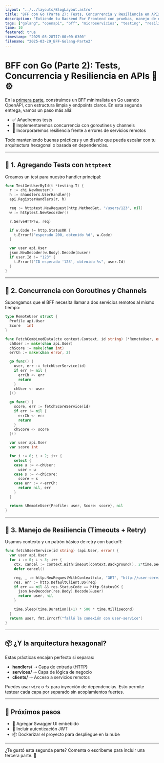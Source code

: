 ```yaml
---
layout: "../../layouts/BlogLayout.astro"
title: "BFF con Go (Parte 2): Tests, Concurrencia y Resiliencia en APIs"
description: "Extiende tu Backend For Frontend con pruebas, manejo de errores y uso de goroutines para llamadas concurrentes."
tags: ["golang", "openapi", "bff", "microservicios", "testing", "resiliencia"]
time: 10
featured: true
timestamp: "2025-03-28T17:00:00-0300"
filename: "2025-03-29_BFF-Golang-Parte2"
---
```


# BFF con Go (Parte 2): Tests, Concurrencia y Resiliencia en APIs 🧪⚙️

En la [primera parte](./2025-03-28_BFF-Golang-OpenAPI), construimos un BFF minimalista en Go usando OpenAPI, con estructura limpia y endpoints claros. En esta segunda entrega, vamos un paso más allá:

- ✅ Añadiremos tests
- 🔁 Implementaremos concurrencia con goroutines y channels
- 🧱 Incorporaremos resiliencia frente a errores de servicios remotos

Todo manteniendo buenas prácticas y un diseño que pueda escalar con tu arquitectura hexagonal o basada en dependencias.

---

## 🧪 1. Agregando Tests con `httptest`

Creamos un test para nuestro handler principal:

```go
func TestGetUserById(t *testing.T) {
  r := chi.NewRouter()
  h := &handlers.UserHandler{}
  api.RegisterHandlers(r, h)

  req := httptest.NewRequest(http.MethodGet, "/users/123", nil)
  w := httptest.NewRecorder()

  r.ServeHTTP(w, req)

  if w.Code != http.StatusOK {
    t.Errorf("esperado 200, obtenido %d", w.Code)
  }

  var user api.User
  json.NewDecoder(w.Body).Decode(&user)
  if user.Id != "123" {
    t.Errorf("ID esperado '123', obtenido %s", user.Id)
  }
}
```

---

## 🔁 2. Concurrencia con Goroutines y Channels

Supongamos que el BFF necesita llamar a dos servicios remotos al mismo tiempo:

```go
type RemoteUser struct {
  Profile api.User
  Score   int
}

func FetchCombinedData(ctx context.Context, id string) (*RemoteUser, error) {
  chUser := make(chan api.User)
  chScore := make(chan int)
  errCh := make(chan error, 2)

  go func() {
    user, err := fetchUserService(id)
    if err != nil {
      errCh <- err
      return
    }
    chUser <- user
  }()

  go func() {
    score, err := fetchScoreService(id)
    if err != nil {
      errCh <- err
      return
    }
    chScore <- score
  }()

  var user api.User
  var score int

  for i := 0; i < 2; i++ {
    select {
    case u := <-chUser:
      user = u
    case s := <-chScore:
      score = s
    case err := <-errCh:
      return nil, err
    }
  }

  return &RemoteUser{Profile: user, Score: score}, nil
}
```

---

## 🧱 3. Manejo de Resiliencia (Timeouts + Retry)

Usamos contexto y un patrón básico de retry con backoff:

```go
func fetchUserService(id string) (api.User, error) {
  var user api.User
  for i := 0; i < 3; i++ {
    ctx, cancel := context.WithTimeout(context.Background(), 2*time.Second)
    defer cancel()

    req, _ := http.NewRequestWithContext(ctx, "GET", "http://user-service/users/"+id, nil)
    res, err := http.DefaultClient.Do(req)
    if err == nil && res.StatusCode == http.StatusOK {
      json.NewDecoder(res.Body).Decode(&user)
      return user, nil
    }

    time.Sleep(time.Duration(i+1) * 500 * time.Millisecond)
  }
  return user, fmt.Errorf("falló la conexión con user-service")
}
```

---

## 📦 ¿Y la arquitectura hexagonal?

Estas prácticas encajan perfecto si separas:

- **handlers/** ➝ Capa de entrada (HTTP)
- **services/** ➝ Capa de lógica de negocio
- **clients/** ➝ Acceso a servicios remotos

Puedes usar `wire` o `fx` para inyección de dependencias. Esto permite testear cada capa por separado sin acoplamientos fuertes.

---

## 🧩 Próximos pasos

- 📄 Agregar Swagger UI embebido
- 🔐 Incluir autenticación JWT
- 📦 Dockerizar el proyecto para despliegue en la nube

---

¿Te gustó esta segunda parte? Comenta o escribeme para incluir una tercera parte. 🚀

